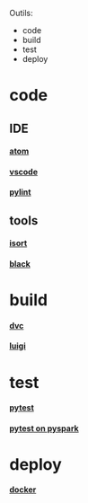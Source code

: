 Outils:
- code
- build
- test
- deploy

# code

## IDE
#### [atom](https://atom.io/)


#### [vscode](https://code.visualstudio.com/)
#### [pylint](https://www.pylint.org/)

## tools
#### [isort](https://github.com/timothycrosley/isort)
#### [black](https://github.com/ambv/black)

# build
#### [dvc](http://dvc.org)
#### [luigi](https://github.com/spotify/luigi)

# test
#### [pytest](https://pytest.org/)
#### [pytest on pyspark](https://blog.sicara.com/learn-test-pyspark-project-example-tutorial-d01d190c716b)

# deploy
#### [docker](https://www.docker.com/)
